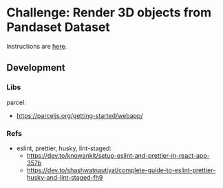 # Challenge: Render 3D objects from Pandaset Dataset

Instructions are [here](CHALLENGE.md).

## Development

### Libs

parcel:

- https://parceljs.org/getting-started/webapp/

### Refs

- eslint, prettier, husky, lint-staged:
  - https://dev.to/knowankit/setup-eslint-and-prettier-in-react-app-357b
  - https://dev.to/shashwatnautiyal/complete-guide-to-eslint-prettier-husky-and-lint-staged-fh9
